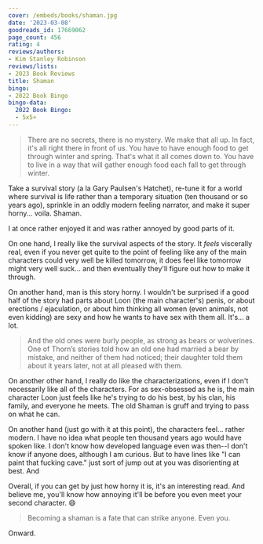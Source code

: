 ```yaml
---
cover: /embeds/books/shaman.jpg
date: '2023-03-08'
goodreads_id: 17669062
page_count: 456
rating: 4
reviews/authors:
- Kim Stanley Robinson
reviews/lists:
- 2023 Book Reviews
title: Shaman
bingo:
- 2022 Book Bingo
bingo-data:
  2022 Book Bingo:
  - 5x5+
---
```

> There are no secrets, there is no mystery. We make that all up. In fact, it's all right there in front of us. You have to have enough food to get through winter and spring. That's what it all comes down to. You have to live in a way that will gather enough food each fall to get through winter.

Take a survival story (a la Gary Paulsen's Hatchet), re-tune it for a world where survival is life rather than a temporary situation (ten thousand or so years ago), sprinkle in an oddly modern feeling narrator, and make it super horny... voila. Shaman. 

I at once rather enjoyed it and was rather annoyed by good parts of it. 

<!--more-->

On one hand, I really like the survival aspects of the story. It *feels* viscerally real, even if you never get quite to the point of feeling like any of the main characters could very well be killed tomorrow, it does feel like tomorrow might very well suck... and then eventually they'll figure out how to make it through. 

On another hand, man is this story horny. I wouldn't be surprised if a good half of the story had parts about Loon (the main character's) penis, or about erections / ejaculation, or about him thinking all women (even animals, not even kidding) are sexy and how he wants to have sex with them all. It's... a lot. 

> And the old ones were burly people, as strong as bears or wolverines. One of Thorn’s stories told how an old one had married a bear by mistake, and neither of them had noticed; their daughter told them about it years later, not at all pleased with them.

On another other hand, I really do like the characterizations, even if I don't necessarily like all of the characters. For as sex-obsessed as he is, the main character Loon just feels like he's trying to do his best, by his clan, his family, and everyone he meets. The old Shaman is gruff and trying to pass on what he can. 

On another hand (just go with it at this point), the characters feel... rather modern. I have no idea what people ten thousand years ago would have spoken like. I don't know how developed language even was then--I don't know if anyone does, although I am curious. But to have lines like "I can paint that fucking cave." just sort of jump out at you was disorienting at best. And 

Overall, if you can get by just how horny it is, it's an interesting read. And believe me, you'll know how annoying it'll be before you even meet your second character. :smile:

> Becoming a shaman is a fate that can strike anyone. Even you.

Onward. 